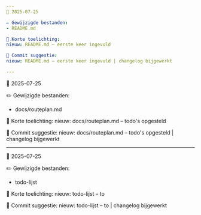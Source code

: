 ```yaml
---
📅 2025-07-25

✏️ Gewijzigde bestanden:
- README.md

🧾 Korte toelichting:
nieuw: README.md – eerste keer ingevuld

🔖 Commit suggestie:
nieuw: README.md – eerste keer ingevuld | changelog bijgewerkt

---
```

📅 2025-07-25

✏️ Gewijzigde bestanden:
- docs/routeplan.md

🧾 Korte toelichting:
nieuw: docs/routeplan.md – todo's opgesteld

🔖 Commit suggestie:
nieuw: docs/routeplan.md – todo's opgesteld | changelog bijgewerkt

---
📅 2025-07-25

✏️ Gewijzigde bestanden:
- todo-lijst

🧾 Korte toelichting:
nieuw: todo-lijst – to

🔖 Commit suggestie:
nieuw: todo-lijst – to | changelog bijgewerkt

